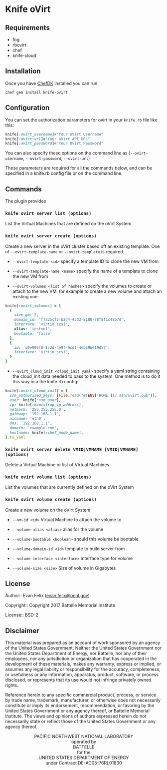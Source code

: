 # Knife oVirt

## Requirements
 * fog
 * rbovirt
 * chef
 * knife-cloud

## Installation

Once you have [ChefDK](https://downloads.chef.io/chefdk) installed you can run:

`chef gem install knife-ovirt`

## Configuration

You can set the authorization parameters for ovirt in your `knife.rb` file like this:

```ruby
knife[:ovirt_username]="Your oVirt Username"
knife[:ovirt_url]="Your oVirt API URL"
knife[:ovirt_password]="Your OVirt Password"
```
You can also specify these options on the command line as (`--ovirt-username`, `--ovirt-password`, `--ovirt-url`)

These parameters are required for all the commands below, and can be specified in a knife.rb config file or on the command line.

## Commands

The plugin provides

### `knife ovirt server list (options)`
List the Virtual Machines that are defined on the oVirt System.


### `knife ovirt server create (options)`
Create a new server in the oVirt cluster based off an existing template. One of `--ovirt-template-name` or `--ovirt-template` is required.

 * `--ovirt-template <id>` specify a template ID to clone the new VM from

 * `--ovirt-template-name <name>` specify the name of a template to clone the new VM from

 * `--ovirt-volumes <list of hashes>` specify the volumes to create or attach to the new VM. for example to create a new volume and attach an existing one:
 ```ruby
 knife[:ovirt_volumes] = [
   {
     size_gb: 2,
     domain_id: 'f7a25cf2-b2d4-43d3-8180-78f8f1c48b7d',
     interface: 'virtio_scsi',
     alias: 'testvol',
     bootable: 'false'
   },
   {
     id: 'd9e995f0-1c2d-4e9f-9cdf-4eb39b619d57',
     interface: 'virtio_scsi',
   }
 ]
 ```

 * `--ovirt_cloud_init <cloud_init yaml>` specify a yaml string containing the cloud_init data needed to pass to the system.  One method is to do it this way in a the knife.rb config:
 ```ruby
 knife[:ovirt_cloud_init] = {
   ssh_authorized_keys: [File.read("#{ENV['HOME']}/.ssh/ovirt.pub")],
   user: knife[:ssh_user],
   ip: knife[:bootstrap_ip_address],
   netmask: '255.255.255.0',
   gateway: '192.168.1.1',
   nicname: 'eth0',
   dns: '192.168.1.1',
   domain: 'example.com',
   hostname: knife[:chef_node_name],
 }.to_yaml
 ```

### `knife ovirt server delete VMID|VMNAME [VMID|VMNAME] (options)`

Delete a Virtual Machine or list of Virtual Machines

### `knife ovirt volume list (options)`

List the volumes that are currently defined on the oVirt System

### `knife ovirt volume create (options)`

Create a new volume on the oVirt System
 * `--vm-id <id>` Virtual Machine to attach the volume to

 * `--volume-alias <alias>` alias for the volume

 * `--volume-bootable <boolean>` should this volume be bootable

 * `--volume-domain-id <id>` template to build server from

 * `--volume-interface <interface>` interface type for volume

 * `--volume-size <size>` Size of volume in Gigabytes

## License

Author:: Evan Felix ([evan.felix@pnnl.gov](mailto:evan.felix@pnnl.gov))

Copyright:: Copyright 2017 Battelle Memorial Institute

License:: BSD-2

## Disclaimer

This material was prepared as an account of work sponsored by an agency of the United States Government.  Neither the United States Government nor the United States Department of Energy, nor Battelle, nor any of their employees, nor any jurisdiction or organization that has cooperated in the development of these materials, makes any warranty, express or implied, or assumes any legal liability or responsibility for the accuracy, completeness, or usefulness or any information, apparatus, product, software, or process disclosed, or represents that its use would not infringe privately owned rights.

Reference herein to any specific commercial product, process, or service by trade name, trademark, manufacturer, or otherwise does not necessarily constitute or imply its endorsement, recommendation, or favoring by the United States Government or any agency thereof, or Battelle Memorial Institute. The views and opinions of authors expressed herein do not necessarily state or reflect those of the United States Government or any agency thereof.

<center>
PACIFIC NORTHWEST NATIONAL LABORATORY<br>
operated by<br>
BATTELLE<br>
for the<br>
UNITED STATES DEPARTMENT OF ENERGY<br>
under Contract DE-AC05-76RL01830</center>
